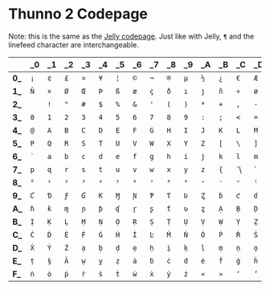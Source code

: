 # Thunno 2 Codepage

Note: this is the same as the [Jelly codepage](https://github.com/DennisMitchell/jellylanguage/wiki/Code-page). Just like with Jelly, `¶` and the linefeed character are interchangeable.

|         | \_0                 | \_1 | \_2 | \_3 | \_4 | \_5 | \_6 | \_7 | \_8 | \_9 | \_A | \_B | \_C | \_D | \_E | \_F |
|---------|---------------------|-----|-----|-----|-----|-----|-----|-----|-----|-----|-----|-----|-----|-----|-----|-----|
| **0\_** | `¡`                 | `¢` | `£` | `¤` | `¥` | `¦` | `©` | `¬` | `®` | `µ` | `½` | `¿` | `€` | `Æ` | `Ç` | `Ð` |
| **1\_** | `Ñ`                 | `×` | `Ø` | `Œ` | `Þ` | `ß` | `æ` | `ç` | `ð` | `ı` | `ȷ` | `ñ` | `÷` | `ø` | `œ` | `þ` |
| **2\_** | <code>&nbsp;</code> | `!` | `"` | `#` | `$` | `%` | `&` | `'` | `(` | `)` | `*` | `+` | `,` | `-` | `.` | `/` |
| **3\_** | `0`                 | `1` | `2` | `3` | `4` | `5` | `6` | `7` | `8` | `9` | `:` | `;` | `<` | `=` | `>` | `?` |
| **4\_** | `@`                 | `A` | `B` | `C` | `D` | `E` | `F` | `G` | `H` | `I` | `J` | `K` | `L` | `M` | `N` | `O` |
| **5\_** | `P`                 | `Q` | `R` | `S` | `T` | `U` | `V` | `W` | `X` | `Y` | `Z` | `[` | `\` | `]` | `^` | `_` |
| **6\_** | <code>`</code>      | `a` | `b` | `c` | `d` | `e` | `f` | `g` | `h` | `i` | `j` | `k` | `l` | `m` | `n` | `o` |
| **7\_** | `p`                 | `q` | `r` | `s` | `t` | `u` | `v` | `w` | `x` | `y` | `z` | `{` | `\  | `   | `}` | `~` |`¶`|
| **8\_** | `°`                 | `¹` | `²` | `³` | `⁴` | `⁵` | `⁶` | `⁷` | `⁸` | `⁹` | `⁺` | `⁻` | `⁼` | `⁽` | `⁾` | `Ɓ` |
| **9\_** | `Ƈ`                 | `Ɗ` | `Ƒ` | `Ɠ` | `Ƙ` | `Ɱ` | `Ɲ` | `Ƥ` | `Ƭ` | `Ʋ` | `Ȥ` | `ɓ` | `ƈ` | `ɗ` | `ƒ` | `ɠ` |
| **A\_** | `ɦ`                 | `ƙ` | `ɱ` | `ɲ` | `ƥ` | `ʠ` | `ɼ` | `ʂ` | `ƭ` | `ʋ` | `ȥ` | `Ạ` | `Ḅ` | `Ḍ` | `Ẹ` | `Ḥ` |
| **B\_** | `Ị`                 | `Ḳ` | `Ḷ` | `Ṃ` | `Ṇ` | `Ọ` | `Ṛ` | `Ṣ` | `Ṭ` | `Ụ` | `Ṿ` | `Ẉ` | `Ỵ` | `Ẓ` | `Ȧ` | `Ḃ` |
| **C\_** | `Ċ`                 | `Ḋ` | `Ė` | `Ḟ` | `Ġ` | `Ḣ` | `İ` | `Ŀ` | `Ṁ` | `Ṅ` | `Ȯ` | `Ṗ` | `Ṙ` | `Ṡ` | `Ṫ` | `Ẇ` |
| **D\_** | `Ẋ`                 | `Ẏ` | `Ż` | `ạ` | `ḅ` | `ḍ` | `ẹ` | `ḥ` | `ị` | `ḳ` | `ḷ` | `ṃ` | `ṇ` | `ọ` | `ṛ` | `ṣ` |
| **E\_** | `ṭ`                 | `§` | `Ä` | `ẉ` | `ỵ` | `ẓ` | `ȧ` | `ḃ` | `ċ` | `ḋ` | `ė` | `ḟ` | `ġ` | `ḣ` | `ŀ` | `ṁ` |
| **F\_** | `ṅ`                 | `ȯ` | `ṗ` | `ṙ` | `ṡ` | `ṫ` | `ẇ` | `ẋ` | `ẏ` | `ż` | `«` | `»` | `‘` | `’` | `“` | `”` |
